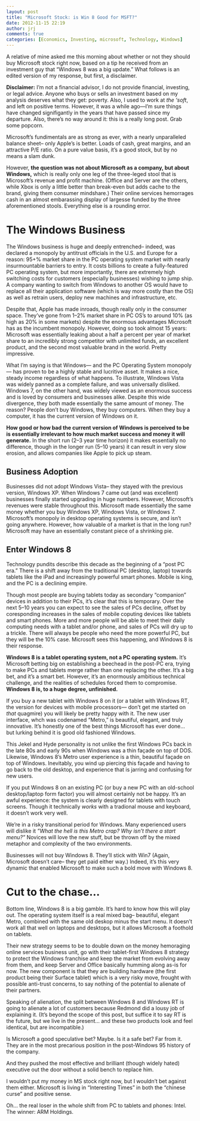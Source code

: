 ```yaml
---
layout: post
title: "Microsoft Stock: is Win 8 Good for MSFT?"
date: 2012-11-15 22:19
author: jrj
comments: true
categories: [Economics, Investing, microsoft, Technology, Windows]
---
```

A relative of mine asked me this morning about whether or not they should buy Microsoft stock right now, based on a tip he received from an investment guy that “Windows 8 was a big update.” What follows is an edited version of my response, but first, a disclaimer.

**Disclaimer:** I’m not a financial advisor, I do not provide financial, investing, or legal advice. Anyone who buys or sells an investment based on my analysis deserves what they get: poverty. Also, I used to work at *the ‘soft*, and left on positive terms. However, it was a while ago—I’m sure things have changed signifigantly in the years that have passed since my departure. Also, there’s no way around it: this is a really long post. Grab some popcorn.

Microsoft’s fundimentals are as strong as ever, with a nearly unparalleled balance sheet– only Apple’s is better. Loads of cash, great margins, and an attractive P/E ratio. On a pure value basis, it’s a good stock, but by no means a slam dunk.

However, **the question was not about Microsoft as a company, but about Windows,** which is really only one leg of the three-leged stool that is Microsoft’s revenue and profit machine. (Office and Server are the others, while Xbox is only a little better than break-even but adds cache to the brand, giving them consumer mindshare.) Their online services hemorrages cash in an almost embarassing display of largesse funded by the three aforementioned stools. Everything else is a rounding error.
<h1>The Windows Business</h1>
The Windows business is huge and deeply entrenched– indeed, was declared a monopoly by antitrust officials in the U.S. and Europe for a reason: 95+% market share in the PC operating system market with nearly insurmountable barriers to entry. It costs billions to create a fully-featured PC operating system, but more importantly, there are extremely high switching costs for customers (especially businesses) wishing to jump ship. A company wanting to switch from Windows to another OS would have to replace all their application software (which is way more costly than the OS) as well as retrain users, deploy new machines and infrastructure, etc.

Despite that, Apple has made inroads, though really only in the consumer space. They’ve gone from 1–2% market share in PC OS’s to around 10% (as high as 20% in some markets) despite the enormous advantages Microsoft has as the incumbent monopoly. However, doing so took almost 15 years: Microsoft was essentially leaking about a half a percent per year of market share to an incredibly strong competitor with unlimited funds, an excellent product, and the second most valuable brand in the world. Pretty impressive.

What I’m saying is that Windows— and the PC Operating System monopoly— has proven to be a highly stable and lucritive asset. It makes a nice, steady income regardless of what happens. To illustrate, Windows Vista was widely panned as a complete failure, and was universally disliked. Windows 7, on the other hand, was widely viewed as an enormous success and is loved by consumers and businesses alike. Despite this wide divergence, they both made essentially the same amount of money. The reason? People don’t buy Windows, they buy computers. When they buy a computer, it has the current version of Windows on it.

**How good or how bad the current version of Windows is perceived to be is essentially irrelevant to how much market success and money it will generate.** In the short run (2–3 year time horizon) it makes essentially no difference, though in the longer run (5–10 years) it can result in very slow erosion, and allows companies like Apple to pick up steam.
<h2>Business Adoption</h2>
Businesses did not adopt Windows Vista– they stayed with the previous version, Windows XP. When Windows 7 came out (and was excellent) businesses finally started upgrading in huge numbers. However, Microsoft’s revenues were stable throughout this. Microsoft made essentially the same money whether you buy Windows XP, Windows Vista, or Windows 7. Microsoft’s monopoly in desktop operating systems is secure, and isn’t going anywhere. However, how valuable of a market is that in the long run? Microsoft may have an essentially constant piece of a shrinking pie.
<h2>Enter Windows 8</h2>
Technology pundits describe this decade as the beginning of a “post PC era.” There is a shift away from the traditional PC (desktop, laptop) towards tablets like the iPad and increasingly powerful smart phones. Mobile is king, and the PC is a declining empire.

Though most people are buying tablets today as secondary “companion” devices in addition to their PCs, it’s clear that this is temporary. Over the next 5–10 years you can expect to see the sales of PCs decline, offset by coresponding increases in the sales of mobile coputing devices like tablets and smart phones. More and more people will be able to meet their daily computing needs with a tablet and/or phone, and sales of PCs will dry up to a trickle. There will always be people who need the more powerful PC, but they will be the 10% case. Microsoft sees this happening, and Windows 8 is their response.

**Windows 8 is a tablet operating system, not a PC operating system.** It’s Microsoft betting big on establishing a beechead in the post-PC era, trying to make PCs and tablets merge rather than one replacing the other. It’s a big bet, and it’s a smart bet. However, it’s an enormously ambitious technical challenge, and the realities of schedules forced them to compromise. **Windows 8 is, to a huge degree, unfinished.**

If you buy a new tablet with Windows 8 on it (or a tablet with Windows RT, the version for devices with mobile processors— don’t get me started on *that* quagmire) you will likely be pretty happy with it. The new user interface, whch was codenamed “Metro,” is beautiful, elegant, and truly innovative. It’s honestly one of the best things Microsoft has ever done… but lurking behind it is good old fashioned Windows.

This Jekel and Hyde personality is not unlike the first Windows PCs back in the late 80s and early 90s when Windows was a thin façade on top of DOS. Likewise, Windows 8’s Metro user experience is a thin, beautiful façade on top of Windows. Inevitably, you wind up piercing this façade and having to go back to the old desktop, and experience that is jarring and confusing for new users.

If you put Windows 8 on an existing PC (or buy a new PC with an old-school desktop/laptop form factor) you will almost certainly not be happy. It’s an awful experience: the system is clearly designed for tablets with touch screens. Though it technically *works* with a tradional mouse and keyboard, it doesn’t work very well.

We’re in a risky transitional period for Windows. Many experienced users will dislike it *”What the hell is this Metro crap? Why isn’t there a start menu?”* Novices will love the new stuff, but be thrown off by the mixed metaphor and complexity of the two environments.

Businesses will not buy Windows 8. They’ll stick with Win7 (Again, Microsoft doesn’t care– they get paid either way.) Indeed, it’s this very dynamic that enabled Microsoft to make such a bold move with Windows 8.
<h1>Cut to the chase…</h1>
Bottom line, Windows 8 is a big gamble. It’s hard to know how this will play out. The operating system itself is a real mixed bag– beautiful, elegant Metro, combined with the same old deskop minus the start menu. It doesn’t work all that well on laptops and desktops, but it allows Microsoft a foothold on tablets.

Their new strategy seems to be to double down on the money hemoraging online services business unit, go with their tablet-first Windows 8 strategy to protect the Windows franchise and keep the market from evolving away from them, and keep Server and Office basically humming along as-is for now. The new component is that they are building hardware (the first product being their Surface tablet) which is a very risky move, frought with possible anti-trust concerns, to say nothing of the potential to alienate of their partners.

Speaking of alienation, the split between Windows 8 and Windows RT is going to alienate a lot of customers because Redmond did a lousy job of explaining it. (It’s beyond the scope of this post, but suffice it to say RT is the future, but we live in the present… and these two products look and feel identical, but are incompatible.)

Is Microsoft a good speculative bet? Maybe. Is it a safe bet? Far from it. They are in the most precarious position in the post-Windows 95 history of the company.

And they pushed the most effective and brilliant (though widely hated) executive out the door without a solid bench to replace him.

I wouldn’t put my money in MS stock right now, but I wouldn’t bet against them either. Microsoft is living in “Interesting Times” in both the “chinese curse” and positive sense.

Oh… the real loser in the whole shift from PC to tablets and phones: Intel. The winner: ARM Holdings.
